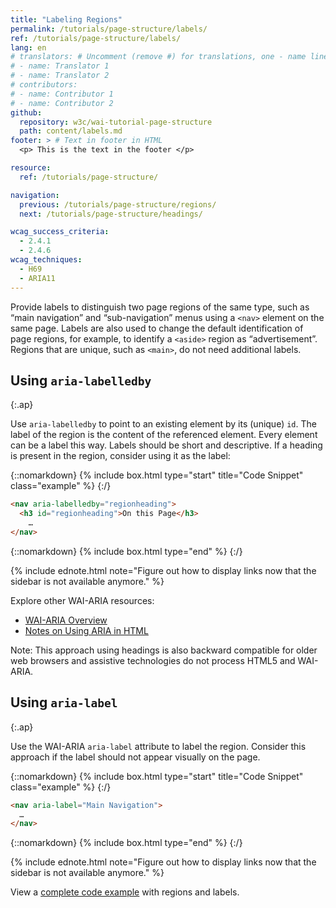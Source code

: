```yaml
---
title: "Labeling Regions"
permalink: /tutorials/page-structure/labels/
ref: /tutorials/page-structure/labels/
lang: en
# translators: # Uncomment (remove #) for translations, one - name line per translator.
# - name: Translator 1
# - name: Translator 2
# contributors:
# - name: Contributor 1
# - name: Contributor 2
github:
  repository: w3c/wai-tutorial-page-structure
  path: content/labels.md
footer: > # Text in footer in HTML
  <p> This is the text in the footer </p>

resource:
  ref: /tutorials/page-structure/

navigation:
  previous: /tutorials/page-structure/regions/
  next: /tutorials/page-structure/headings/

wcag_success_criteria:
  - 2.4.1
  - 2.4.6
wcag_techniques:
  - H69
  - ARIA11
---
```


Provide labels to distinguish two page regions of the same type, such as “main navigation” and “sub-navigation” menus using a `<nav>` element on the same page. Labels are also used to change the default identification of page regions, for example, to identify a `<aside>` region as “advertisement”. Regions that are unique, such as `<main>`, do not need additional labels.

## Using `aria-labelledby`
{:.ap}

Use `aria-labelledby` to point to an existing element by its (unique) `id`. The label of the region is the content of the referenced element. Every element can be a label this way. Labels should be short and descriptive. If a heading is present in the region, consider using it as the label:

{::nomarkdown}
{% include box.html type="start" title="Code Snippet" class="example" %}
{:/}

~~~html
<nav aria-labelledby="regionheading">
  <h3 id="regionheading">On this Page</h3>
    …
</nav>
~~~

{::nomarkdown}
{% include box.html type="end" %}
{:/}

{% include ednote.html note="Figure out how to display links now that the sidebar is not available anymore." %}

Explore other WAI-ARIA resources:

* [WAI-ARIA Overview](https://www.w3.org/WAI/intro/aria)
* [Notes on Using ARIA in HTML](https://www.w3.org/TR/aria-in-html/)

Note: This approach using headings is also backward compatible for older web browsers and assistive technologies do not process HTML5 and WAI-ARIA.

## Using `aria-label`
{:.ap}

Use the WAI-ARIA `aria-label` attribute to label the region. Consider this approach if the label should not appear visually on the page.

{::nomarkdown}
{% include box.html type="start" title="Code Snippet" class="example" %}
{:/}

~~~html
<nav aria-label="Main Navigation">
  …
</nav>
~~~

{::nomarkdown}
{% include box.html type="end" %}
{:/}

{% include ednote.html note="Figure out how to display links now that the sidebar is not available anymore." %}

View a [complete code example](example.html) with regions and labels.
